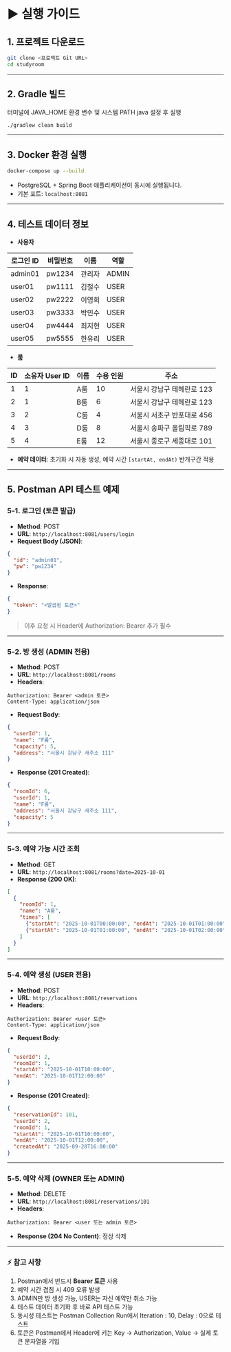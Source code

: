 # ▶️ 실행 가이드

## 1. 프로젝트 다운로드

```bash
git clone <프로젝트 Git URL>
cd studyroom
```

---

## 2. Gradle 빌드
터미널에 JAVA_HOME 환경 변수 및 시스템 PATH java 설정 후 실행
```bash
./gradlew clean build
```

---

## 3. Docker 환경 실행

```bash
docker-compose up --build
```

- PostgreSQL + Spring Boot 애플리케이션이 동시에 실행됩니다.
- 기본 포트: `localhost:8081`

---


## 4. 테스트 데이터 정보
- **사용자**

| 로그인 ID  | 비밀번호   | 이름  | 역할    |
| ------- | ------ | --- | ----- |
| admin01 | pw1234 | 관리자 | ADMIN |
| user01  | pw1111 | 김철수 | USER  |
| user02  | pw2222 | 이영희 | USER  |
| user03  | pw3333 | 박민수 | USER  |
| user04  | pw4444 | 최지현 | USER  |
| user05  | pw5555 | 한유리 | USER  |
- **룸**

| ID | 소유자 User ID | 이름 | 수용 인원 | 주소               |
| -- | ----------- | -- | ----- | ---------------- |
| 1  | 1           | A룸 | 10    | 서울시 강남구 테헤란로 123 |
| 2  | 1           | B룸 | 6     | 서울시 강남구 테헤란로 123 |
| 3  | 2           | C룸 | 4     | 서울시 서초구 반포대로 456 |
| 4  | 3           | D룸 | 8     | 서울시 송파구 올림픽로 789 |
| 5  | 4           | E룸 | 12    | 서울시 종로구 세종대로 101 |

- **예약 데이터**: 초기화 시 자동 생성, 예약 시간 `[startAt, endAt)` 반개구간 적용

---

## 5. Postman API 테스트 예제

### 5-1. 로그인 (토큰 발급)

- **Method**: POST
- **URL**: `http://localhost:8081/users/login`
- **Request Body (JSON)**:

```json
{
  "id": "admin01",
  "pw": "pw1234"
}
```

- **Response**:

```json
{
  "token": "<발급된 토큰>"
}
```

> 이후 요청 시 Header에 Authorization: Bearer <token> 추가 필수
>

---

### 5-2. 방 생성 (ADMIN 전용)

- **Method**: POST
- **URL**: `http://localhost:8081/rooms`
- **Headers**:

```
Authorization: Bearer <admin 토큰>
Content-Type: application/json
```

- **Request Body**:

```json
{
  "userId": 1,
  "name": "F룸",
  "capacity": 5,
  "address": "서울시 강남구 새주소 111"
}
```

- **Response (201 Created)**:

```json
{
  "roomId": 6,
  "userId": 1,
  "name": "F룸",
  "address": "서울시 강남구 새주소 111",
  "capacity": 5
}
```

---

### 5-3. 예약 가능 시간 조회

- **Method**: GET
- **URL**: `http://localhost:8081/rooms?date=2025-10-01`
- **Response (200 OK)**:

```json
[
  {
    "roomId": 1,
    "name": "A룸",
    "times": [
      {"startAt": "2025-10-01T00:00:00", "endAt": "2025-10-01T01:00:00"},
      {"startAt": "2025-10-01T01:00:00", "endAt": "2025-10-01T02:00:00"}
    ]
  }
]
```

---

### 5-4. 예약 생성 (USER 전용)

- **Method**: POST
- **URL**: `http://localhost:8081/reservations`
- **Headers**:

```
Authorization: Bearer <user 토큰>
Content-Type: application/json
```

- **Request Body**:

```json
{
  "userId": 2,
  "roomId": 1,
  "startAt": "2025-10-01T10:00:00",
  "endAt": "2025-10-01T12:00:00"
}
```

- **Response (201 Created)**:

```json
{
  "reservationId": 101,
  "userId": 2,
  "roomId": 1,
  "startAt": "2025-10-01T10:00:00",
  "endAt": "2025-10-01T12:00:00",
  "createdAt": "2025-09-28T16:00:00"
}
```

---

### 5-5. 예약 삭제 (OWNER 또는 ADMIN)

- **Method**: DELETE
- **URL**: `http://localhost:8081/reservations/101`
- **Headers**:

```
Authorization: Bearer <user 또는 admin 토큰>
```

- **Response (204 No Content)**: 정상 삭제

---

### ⚡ 참고 사항

1. Postman에서 반드시 **Bearer 토큰** 사용
2. 예약 시간 겹침 시 409 오류 발생
3. ADMIN만 방 생성 가능, USER는 자신 예약만 취소 가능
4. 테스트 데이터 초기화 후 바로 API 테스트 가능
5. 동시성 테스트는 Postman Collection Run에서 Iteration : 10, Delay : 0으로 테스트
6. 토큰은 Postman에서 Header에 키는 Key → Authorization, Value → 실제 토큰 문자열을 기입
